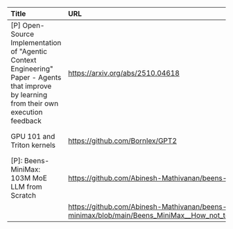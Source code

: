 | Title                                                                                                                                     | URL                                                                                                      |   Score | Date                |
|:------------------------------------------------------------------------------------------------------------------------------------------|:---------------------------------------------------------------------------------------------------------|--------:|:--------------------|
| [P] Open-Source Implementation of "Agentic Context Engineering" Paper - Agents that improve by learning from their own execution feedback | https://arxiv.org/abs/2510.04618                                                                         |      33 | 2025-10-18 15:31:28 |
| GPU 101 and Triton kernels                                                                                                                | https://github.com/Bornlex/GPT2                                                                          |      29 | 2025-10-20 17:15:36 |
| [P]:  Beens-MiniMax:  103M MoE LLM from Scratch                                                                                           | https://github.com/Abinesh-Mathivanan/beens-minimax                                                      |      29 | 2025-10-18 07:39:46 |
|                                                                                                                                           | https://github.com/Abinesh-Mathivanan/beens-minimax/blob/main/Beens_MiniMax__How_not_to_Build_an_LLM.pdf |         |                     |